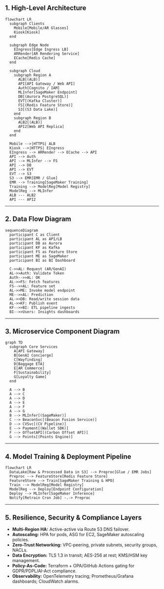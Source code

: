 ## 1. High-Level Architecture
```mermaid
flowchart LR
  subgraph Clients
    Mobile[Mobile/AR Glasses]
    Kiosk[Kiosk]
  end

  subgraph Edge Node
    EIngress[Edge Ingress LB]
    ARRender[AR Rendering Service]
    ECache[Redis Cache]
  end

  subgraph Cloud
    subgraph Region A
      ALB[(ALB)]
      API[API Gateway / Web API]
      Auth[Cognito / IAM]
      MLInfer[SageMaker Endpoint]
      DB[(Aurora PostgreSQL)]
      EVT[(Kafka Cluster)]
      FS[(Redis Feature Store)]
      S3[(S3 Data Lake)]
    end
    subgraph Region B
      ALB2[(ALB)]
      API2[Web API Replica]
    end
  end

  Mobile -->|HTTPS| ALB
  Kiosk -->|HTTPS| EIngress
  EIngress --> ARRender --> ECache --> API
  API --> Auth
  API --> MLInfer --> FS
  API --> DB
  API --> EVT
  EVT --> S3
  S3 --> EMR[EMR / Glue]
  EMR --> Training[SageMaker Training]
  Training --> ModelReg[Model Registry]
  ModelReg --> MLInfer
  ALB --- ALB2
  API --- API2
````

---

## 2. Data Flow Diagram

```mermaid
sequenceDiagram
  participant C as Client
  participant AL as API/LB
  participant DB as Aurora
  participant KF as Kafka
  participant FS as Feature Store
  participant ME as SageMaker
  participant BI as BI Dashboard

  C->>AL: Request (AR/GenAI)
  AL->>Auth: Validate Token
  Auth-->>AL: OK
  AL->>FS: Fetch features
  FS-->>AL: Feature set
  AL->>ME: Invoke model endpoint
  ME-->>AL: Prediction
  AL->>DB: Read/write session data
  AL->>KF: Publish event
  KF-->>BI: ETL pipeline ingests
  BI-->>Users: Insights dashboards
```

---

## 3. Microservice Component Diagram

```mermaid
graph TD
  subgraph Core Services
    A[API Gateway]
    B[GenAI Concierge]
    C[Wayfinding]
    D[Baggage ETA]
    E[AR Commerce]
    F[Sustainability]
    G[Loyalty Game]
  end

  A --> B
  A --> C
  A --> D
  A --> E
  A --> F
  A --> G
  B --> MLInfer[(SageMaker)]
  C --> BeaconSvc[(Beacon Fusion Service)]
  D --> CVSvc[(CV Pipeline)]
  E --> Payment[(Wallet SDK)]
  F --> OffsetAPI[(Carbon Offset API)]
  G --> Points[(Points Engine)]
```

---

## 4. Model Training & Deployment Pipeline

```mermaid
flowchart LR
  DataLake[Raw & Processed Data in S3] --> Preproc[Glue / EMR Jobs]
  Preproc --> FeatureStore[Redis Feature Store]
  FeatureStore --> Train[SageMaker Training & HPO]
  Train --> ModelReg[Model Registry]
  ModelReg --> Deploy[Endpoint Configuration]
  Deploy --> MLInfer[SageMaker Inference]
  Notify[Retrain Cron Job] -.-> Preproc
```

---

## 5. Resilience, Security & Compliance Layers

* **Multi-Region HA:** Active-active via Route 53 DNS failover.
* **Autoscaling:** HPA for pods, ASG for EC2, SageMaker autoscaling policies.
* **Zero-Trust Networking:** VPC‐peering, private subnets, security groups, NACLs.
* **Data Encryption:** TLS 1.3 in transit; AES-256 at rest; KMS/HSM key management.
* **Policy-As-Code:** Terraform + OPA/GitHub Actions gating for GDPR/PDPL/AI-Act compliance.
* **Observability:** OpenTelemetry tracing; Prometheus/Grafana dashboards; CloudWatch alarms.
